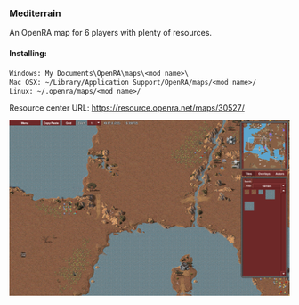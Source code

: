 ### Mediterrain

An OpenRA map for 6 players with plenty of resources.

#### Installing:
```
Windows: My Documents\OpenRA\maps\<mod name>\
Mac OSX: ~/Library/Application Support/OpenRA/maps/<mod name>/
Linux: ~/.openra/maps/<mod name>/
```

Resource center URL: https://resource.openra.net/maps/30527/

![preview](https://raw.githubusercontent.com/Hedde/Mediterrain/master/preview.png)
